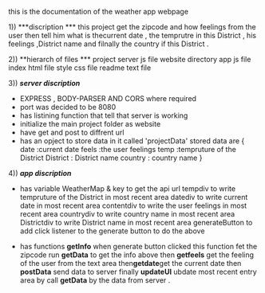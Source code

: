 this is the documentation of the weather app webpage

1))  ***discription ***
this  project get the zipcode and how feelings from the user then tell him what is thecurrent date , the temprutre in this District , his feelings ,District name and filnally the country if this District .

2)) **hierarch of files ***
project 
       server    js file
       website   directory
                          app       js file
                          index     html file
                          style     css file
       readme   text file


3)) ***server discription***
* EXPRESS , BODY-PARSER AND CORS where required 
* port was decided to be 8080
* has listining function that tell that server is working
* initialize the main project folder as website
* have get and post to diffrent url 
* has an opject to store data in it called 'projectData'
       stored data are {
             date        :current date 
             feels       :the user feelings
             temp        :tempruture of the District
             District    : District name
             country     : country name 
       }


4)) ***app discription***
* has variable 
   WeatherMap & key     to get the api url 
   tempdiv              to write tempruture of the District in most recent area
   datediv              to write current date in most recent area
   contentdiv           to write the user feelings in most recent area
   countrydiv           to write country name in most recent area
   Districtdiv          to write District name in most recent area
   generateButton       to add click listener to the generate button to do  the above 

* has functions 
        **getInfo**      when generate button clicked this function fet the zipcode run **getData** to get the info above then **getfeels**  get the feeling of the user from the text area then**getdate**get the current date then   **postData** send data to server finally **updateUI** ubdate most recent entry area by  call  **getData** by the data from server .


        
        
        

